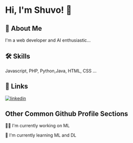 
# Hi, I'm Shuvo! 👋

## 🚀 About Me
I'm a web developer and AI enthusiastic...


## 🛠 Skills
Javascript, PHP, Python,Java, HTML, CSS ...


## 🔗 Links
[![linkedin](https://img.shields.io/badge/linkedin-0A66C2?style=for-the-badge&logo=linkedin&logoColor=white)](https://www.linkedin.com/in/shuvo-dev-nath-1b7636245/)

## Other Common Github Profile Sections
👩‍💻 I'm currently working on ML

🧠 I'm currently learning ML and DL



